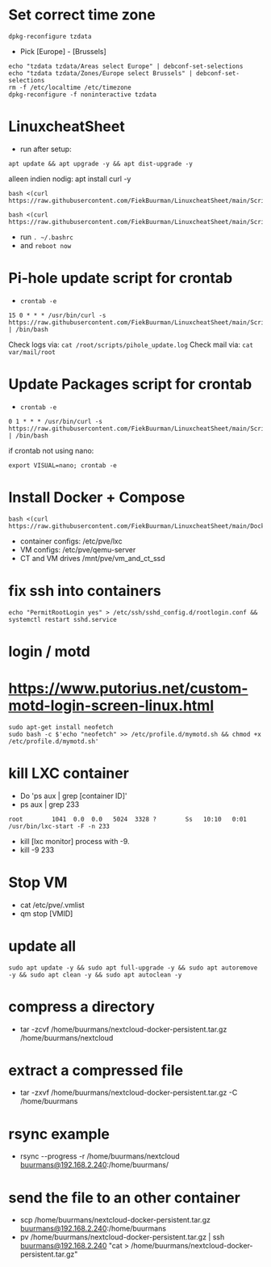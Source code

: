  # Set correct time zone
```
dpkg-reconfigure tzdata 
```
- Pick [Europe] - [Brussels]

```
echo "tzdata tzdata/Areas select Europe" | debconf-set-selections
echo "tzdata tzdata/Zones/Europe select Brussels" | debconf-set-selections
rm -f /etc/localtime /etc/timezone
dpkg-reconfigure -f noninteractive tzdata
```

# LinuxcheatSheet

- run after setup:
```
apt update && apt upgrade -y && apt dist-upgrade -y
```
alleen indien nodig: apt install curl -y 
```
bash <(curl https://raw.githubusercontent.com/FiekBuurman/LinuxcheatSheet/main/Scripts/setupV3.sh)
```
```
bash <(curl https://raw.githubusercontent.com/FiekBuurman/LinuxcheatSheet/main/Scripts/setup.sh)
```
 - run ``. ~/.bashrc``
 - and `` reboot now ``

# Pi-hole update script for crontab
 - ``crontab -e``
``` 
15 0 * * * /usr/bin/curl -s https://raw.githubusercontent.com/FiekBuurman/LinuxcheatSheet/main/Scripts/pihole_update.sh | /bin/bash 
```
Check logs via: ``cat /root/scripts/pihole_update.log``
Check mail via: ``cat var/mail/root``

# Update Packages script for crontab
 - ``crontab -e``
``` 
0 1 * * * /usr/bin/curl -s https://raw.githubusercontent.com/FiekBuurman/LinuxcheatSheet/main/Scripts/update_packages.sh | /bin/bash 
```
if crontab not using nano: 
```
export VISUAL=nano; crontab -e
```

# Install Docker + Compose
```
bash <(curl https://raw.githubusercontent.com/FiekBuurman/LinuxcheatSheet/main/Docker/auto_setup_docker_debian.sh)
```

 - container configs:  /etc/pve/lxc
 - VM configs:         /etc/pve/qemu-server
 - CT and VM drives    /mnt/pve/vm_and_ct_ssd

# fix ssh into containers
```
echo "PermitRootLogin yes" > /etc/ssh/sshd_config.d/rootlogin.conf && systemctl restart sshd.service
```

# login / motd
# https://www.putorius.net/custom-motd-login-screen-linux.html
```
sudo apt-get install neofetch
sudo bash -c $'echo "neofetch" >> /etc/profile.d/mymotd.sh && chmod +x /etc/profile.d/mymotd.sh'
```

# kill LXC container
 - Do 'ps aux | grep [container ID]'
 - ps aux | grep 233

 ```
 root        1041  0.0  0.0   5024  3328 ?        Ss   10:10   0:01 /usr/bin/lxc-start -F -n 233
 ```
  
 - kill [lxc monitor] process with -9. 
 - kill -9 233

 # Stop VM
  - cat /etc/pve/.vmlist
  - qm stop [VMID]

# update all
```
sudo apt update -y && sudo apt full-upgrade -y && sudo apt autoremove -y && sudo apt clean -y && sudo apt autoclean -y
```

# compress a directory
 - tar -zcvf /home/buurmans/nextcloud-docker-persistent.tar.gz /home/buurmans/nextcloud
 # extract a compressed file
-  tar -zxvf /home/buurmans/nextcloud-docker-persistent.tar.gz -C /home/buurmans
# rsync example
 - rsync --progress -r /home/buurmans/nextcloud buurmans@192.168.2.240:/home/buurmans/

# send the file to an other container
 - scp /home/buurmans/nextcloud-docker-persistent.tar.gz buurmans@192.168.2.240:/home/buurmans
 - pv /home/buurmans/nextcloud-docker-persistent.tar.gz | ssh buurmans@192.168.2.240 "cat > /home/buurmans/nextcloud-docker-persistent.tar.gz"
